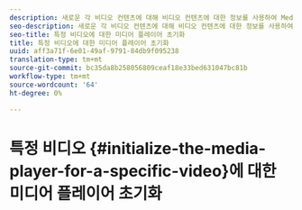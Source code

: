 ```yaml
---
description: 새로운 각 비디오 컨텐츠에 대해 비디오 컨텐츠에 대한 정보를 사용하여 MediaResource 인스턴스를 초기화하고 미디어 리소스를 로드합니다.
seo-description: 새로운 각 비디오 컨텐츠에 대해 비디오 컨텐츠에 대한 정보를 사용하여 MediaResource 인스턴스를 초기화하고 미디어 리소스를 로드합니다.
seo-title: 특정 비디오에 대한 미디어 플레이어 초기화
title: 특정 비디오에 대한 미디어 플레이어 초기화
uuid: aff3a71f-6e01-49af-9791-84db9f095238
translation-type: tm+mt
source-git-commit: bc35da8b258056809ceaf18e33bed631047bc81b
workflow-type: tm+mt
source-wordcount: '64'
ht-degree: 0%

---
```



# 특정 비디오 {#initialize-the-media-player-for-a-specific-video}에 대한 미디어 플레이어 초기화

